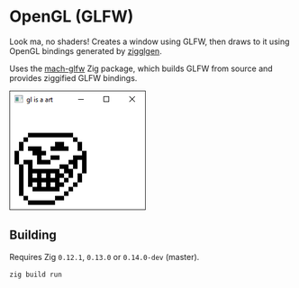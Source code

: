 <!--
SPDX-FileCopyrightText: NONE
SPDX-License-Identifier: CC0-1.0
-->

# OpenGL (GLFW)

Look ma, no shaders! Creates a window using GLFW, then draws to it using OpenGL bindings generated by [zigglgen](https://github.com/castholm/zigglgen).

Uses the [mach-glfw](https://github.com/slimsag/mach-glfw) Zig package, which builds GLFW from source and provides ziggified GLFW bindings.

![Preview](preview.png)

## Building

Requires Zig `0.12.1`, `0.13.0` or `0.14.0-dev` (master).

```sh
zig build run
```
